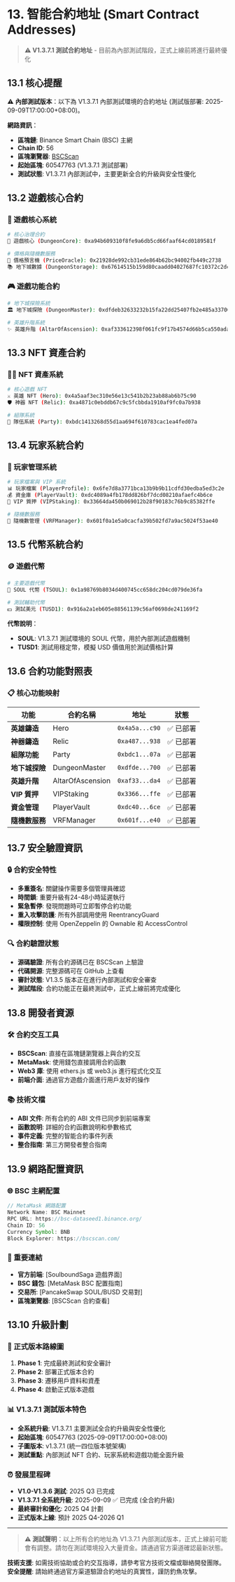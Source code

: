 # 13. 智能合約地址 (Smart Contract Addresses)

> **⚠️ V1.3.7.1 測試合約地址** - 目前為內部測試階段，正式上線前將進行最終優化

## 13.1 核心提醒

⚠️ **內部測試版本**：以下為 V1.3.7.1 內部測試環境的合約地址 (測試版部署: 2025-09-09T17:00:00+08:00)。

**網路資訊**：
- **區塊鏈**: Binance Smart Chain (BSC) 主網
- **Chain ID**: 56
- **區塊瀏覽器**: [BSCScan](https://bscscan.com/)
- **起始區塊**: 60547763 (V1.3.7.1 測試部署)
- **測試狀態**: V1.3.7.1 內部測試中，主要更新全合約升級與安全性優化

## 13.2 遊戲核心合約

### 🏰 遊戲核心系統
```bash
# 核心治理合約
🏰 遊戲核心 (DungeonCore): 0xa94b609310f8fe9a6db5cd66faaf64cd0189581f

# 價格與隨機數服務  
💎 價格預言機 (PriceOracle): 0x21928de992cb31ede864b62bc94002fb449c2738
📚 地下城數據 (DungeonStorage): 0x67614515b159d80caadd04027687fc10372c2dc5
```

### 🎮 遊戲功能合約
```bash  
# 地下城探險系統
🏛️ 地下城探險 (DungeonMaster): 0xdfdeb32633232b15fa22dd25407fb2e485a33700

# 英雄升階系統
✨ 英雄升階 (AltarOfAscension): 0xaf333612398f061fc9f17b4574d66b5ca550ada4
```

## 13.3 NFT 資產合約

### 🦸‍♂️ NFT 資產系統
```bash
# 核心遊戲 NFT
⚔️ 英雄 NFT (Hero): 0x4a5aaf3ec310e56e13c541b2b23ab88ab6b75c90
🛡️ 神器 NFT (Relic): 0xa4871c0ebddb67c9c5fcbbda1910af9fc0a7b938

# 組隊系統  
👥 隊伍系統 (Party): 0xbdc1413268d55d1aa694f610783cac1ea4fed07a
```

## 13.4 玩家系統合約

### 👤 玩家管理系統
```bash
# 玩家檔案與 VIP 系統
📊 玩家檔案 (PlayerProfile): 0x6fe7d8a3771bca13b9b9b11cdfd30edba5ed3c2e
💰 資金庫 (PlayerVault): 0xdc4089a4fb178dd826bf7dcd08210afaefc4b6ce
🌟 VIP 質押 (VIPStaking): 0x33664da450b069012b28f90183c76b9c85382ffe

# 隨機數服務
🎲 隨機數管理 (VRFManager): 0x601f0a1e5a0cacfa39b502fd7a9ac5024f53ae40
```

## 13.5 代幣系統合約

### 🪙 遊戲代幣
```bash
# 主要遊戲代幣
💎 SOUL 代幣 (TSOUL): 0x1a98769b8034d400745cc658dc204cd079de36fa

# 測試輔助代幣  
💵 測試美元 (TUSD1): 0x916a2a1eb605e88561139c56af0698de241169f2
```

**代幣說明**：
- **SOUL**: V1.3.7.1 測試環境的 SOUL 代幣，用於內部測試遊戲機制
- **TUSD1**: 測試用穩定幣，模擬 USD 價值用於測試價格計算

## 13.6 合約功能對照表

### 📋 核心功能映射

| 功能 | 合約名稱 | 地址 | 狀態 |
|------|----------|------|------|
| **英雄鑄造** | Hero | `0x4a5a...c90` | ✅ 已部署 |
| **神器鑄造** | Relic | `0xa487...938` | ✅ 已部署 |
| **組隊功能** | Party | `0xbdc1...07a` | ✅ 已部署 |
| **地下城探險** | DungeonMaster | `0xdfde...700` | ✅ 已部署 |
| **英雄升階** | AltarOfAscension | `0xaf33...da4` | ✅ 已部署 |
| **VIP 質押** | VIPStaking | `0x3366...ffe` | ✅ 已部署 |
| **資金管理** | PlayerVault | `0xdc40...6ce` | ✅ 已部署 |
| **隨機數服務** | VRFManager | `0x601f...e40` | ✅ 已部署 |

## 13.7 安全驗證資訊

### 🔒 合約安全特性
- **多重簽名**: 關鍵操作需要多個管理員確認
- **時間鎖**: 重要升級有24-48小時延遲執行
- **緊急暫停**: 發現問題時可立即暫停合約功能
- **重入攻擊防護**: 所有外部調用使用 ReentrancyGuard
- **權限控制**: 使用 OpenZeppelin 的 Ownable 和 AccessControl

### 🔍 合約驗證狀態
- **源碼驗證**: 所有合約源碼已在 BSCScan 上驗證
- **代碼開源**: 完整源碼可在 GitHub 上查看
- **審計狀態**: V1.3.5 版本正在進行內部測試和安全審查
- **測試階段**: 合約功能正在最終測試中，正式上線前將完成優化

## 13.8 開發者資源

### 🛠️ 合約交互工具
- **BSCScan**: 直接在區塊鏈瀏覽器上與合約交互
- **MetaMask**: 使用錢包直接調用合約函數  
- **Web3 庫**: 使用 ethers.js 或 web3.js 進行程式化交互
- **前端介面**: 通過官方遊戲介面進行用戶友好的操作

### 📚 技術文檔
- **ABI 文件**: 所有合約的 ABI 文件已同步到前端專案
- **函數說明**: 詳細的合約函數說明和參數格式
- **事件定義**: 完整的智能合約事件列表
- **整合指南**: 第三方開發者整合指南

## 13.9 網路配置資訊

### 🌐 BSC 主網配置
```javascript
// MetaMask 網路配置
Network Name: BSC Mainnet
RPC URL: https://bsc-dataseed1.binance.org/
Chain ID: 56
Currency Symbol: BNB
Block Explorer: https://bscscan.com/
```

### 🔗 重要連結
- **官方前端**: [SoulboundSaga 遊戲界面]
- **BSC 錢包**: [MetaMask BSC 配置指南]
- **交易所**: [PancakeSwap SOUL/BUSD 交易對]
- **區塊瀏覽器**: [BSCScan 合約查看]

## 13.10 升級計劃

### 🚀 正式版本路線圖
1. **Phase 1**: 完成最終測試和安全審計
2. **Phase 2**: 部署正式版本合約
3. **Phase 3**: 遷移用戶資料和資產
4. **Phase 4**: 啟動正式版本遊戲

### 📊 V1.3.7.1 測試版本特色
- **全系統升級**: V1.3.7.1 主要測試全合約升級與安全性優化
- **起始區塊**: 60547763 (2025-09-09T17:00:00+08:00)
- **子圖版本**: v1.3.7.1 (統一四位版本號架構)
- **測試重點**: 內部測試 NFT 合約、玩家系統和遊戲功能全面升級

### ⏰ 發展里程碑
- **V1.0-V1.3.6 測試**: 2025 Q3 已完成
- **V1.3.7.1 全系統升級**: 2025-09-09 ✅ 已完成 (全合約升級)
- **最終審計和優化**: 2025 Q4 計劃
- **正式版本上線**: 預計 2025 Q4-2026 Q1

---

> **⚠️ 測試聲明**：以上所有合約地址為 V1.3.7.1 內部測試版本，正式上線前可能會有調整。請勿在測試環境投入大量資金。請通過官方渠道確認最新狀態。

**技術支援**: 如需技術協助或合約交互指導，請參考官方技術文檔或聯絡開發團隊。  
**安全提醒**: 請始終通過官方渠道驗證合約地址的真實性，謹防釣魚攻擊。